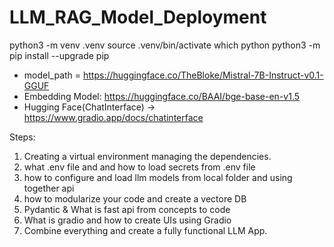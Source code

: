 # LLM_RAG_Model_Deployment

python3 -m venv .venv
source .venv/bin/activate
which python
python3 -m pip install --upgrade pip

- model_path = https://huggingface.co/TheBloke/Mistral-7B-Instruct-v0.1-GGUF
- Embedding Model: https://huggingface.co/BAAI/bge-base-en-v1.5
- Hugging Face(ChatInterface) -> https://www.gradio.app/docs/chatinterface

Steps:
1. Creating a virtual environment managing the dependencies.
2. what .env file and and how to load secrets from .env file
3. how to configure and load llm models from local folder and using together api
4. how to modularize your code and create a vectore DB
5. Pydantic & What is fast api from concepts to code
6. What is gradio and how to create UIs using Gradio
7. Combine everything and create a fully functional LLM App.

